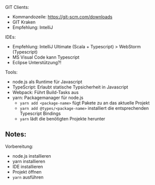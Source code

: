GIT Clients:
- Kommandozeile: https://git-scm.com/downloads
- GIT Kraken
- Empfehlung: IntelliJ 

IDEs:
- Empfehlung: IntelliJ Ultimate (Scala + Typescript) > WebStorm (Typescript)
- MS Visual Code kann Typescript
- Eclipse Unterstützung?!

Tools:
- node.js als Runtime für Javascript
- TypeScript: Erlaubt statische Typsicherheit in Javascript
- Webpack: Führt Build-Tasks aus
- yarn: Packagemanager für node.js
	- `yarn add <package-name>` fügt Pakete zu an das aktuelle Projekt
	- `yarn add @types/<package-name>` installiert die entsprechenden Typescript Bindings
	- `yarn` lädt die benötigten Projekte herunter

Notes:
- 


Vorbereitung:
- node.js installieren
- yarn installieren
- IDE installieren
- Projekt öffnen
- `yarn` ausführen
